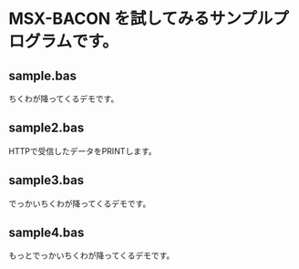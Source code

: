 # MSX-BACON を試してみるサンプルプログラムです。
## sample.bas
ちくわが降ってくるデモです。
## sample2.bas
HTTPで受信したデータをPRINTします。
## sample3.bas
でっかいちくわが降ってくるデモです。
## sample4.bas
もっとでっかいちくわが降ってくるデモです。
